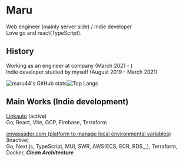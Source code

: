 # Maru

Web engineer (mainly server side) / Indie developer<br/>
Love go and react(TypeScript).

## History
Working as an engineer at company (March 2021 - )<br/>
Indie developer studied by myself (August 2019 - March 2021)


![maru44's GitHub stats](https://github-readme-stats.vercel.app/api?username=maru44&show_icons=true&theme=dark&count_private=true)![Top Langs](https://github-readme-stats.vercel.app/api/top-langs/?username=maru44&layout=compact&hide=python,html,css)

## Main Works (Indie development)
[Linkauto](https://linkauto.web.app) (active)<br />
Go, React, Vite, GCP, Firebase, Terraform

[envassador.com (platform to manage local environmental variables)](https://envassador.com) (Inactive)<br/>
Go, Next.js, TypeScript, MUI, SWR, AWS(ECS, ECR, RDS,,,), Terraform, Docker, ___Clean Architecture___<br/><br/>

<!--
## Skills
### Backend
Go
### Frontend
TypeScript, React, Next.js, GraphQL
### Native?
Flutter(Dart)
### Others
AWS, GCP, SQL, NoSQL, Redis, Terraform, GithubActions
-->
